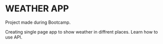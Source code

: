 # WEATHER APP

Project made during Bootcamp.

Creating single page app to show weather in diffrent places.
Learn how to use API.
